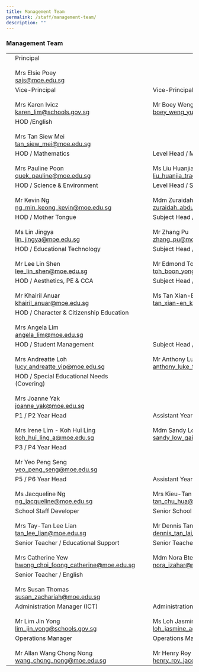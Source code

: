 ```yaml
---
title: Management Team
permalink: /staff/management-team/
description: ""
---
```

### Management Team

|  	|  	|  	|  	|  	|
|---	|---	|---	|---	|---	|
| 	| Principal<br><br>Mrs Elsie Poey<br>sajs@moe.edu.sg 	|  	|  	|  	|
| 	| Vice-Principal<br><br>Mrs Karen Ivicz<br>karen_lim@schools.gov.sg 	|   	| 	| Vice-Principal (Administration)<br><br>Mr Boey Weng Yue<br>boey_weng_yue@schools.gov.sg 	|
|| HOD /English<br><br>Mrs Tan Siew Mei<br>tan_siew_mei@moe.edu.sg 	|   	|  	|  	|
| 	| HOD / Mathematics<br><br>Mrs Pauline Poon<br>quek_pauline@moe.edu.sg 	|   	| 	| Level Head / Mathematics<br><br>Ms Liu Huanjia Tracy<br>liu_huanjia_tracy@moe.edu.sg 	|
| | HOD / Science & Environment<br><br>Mr Kevin Ng<br>ng_min_keong_kevin@moe.edu.sg 	|   	| | Level Head / Science & Environment<br><br>Mdm Zuraidah Bte Abdul Malik<br>zuraidah_abdul_malik@moe.edu.sg 	|
| 	| HOD / Mother Tongue<br><br>Ms Lin Jingya<br>lin_jingya@moe.edu.sg  	|   	| 	| Subject Head / Chinese Language<br><br>Mr Zhang Pu<br>zhang_pu@moe.edu.sg  	
| 	| HOD / Educational Technology<br><br>Mr Lee Lin Shen<br>lee_lin_shen@moe.edu.sg 	|   	|	| Subject Head / PE (Covering)<br><br>Mr Edmond Toh<br>toh_boon_yong_edmond@moe.edu.sg	|
| | HOD / Aesthetics, PE & CCA<br><br>Mr Khairil Anuar<br>khairil_anuar@moe.edu.sg 	|   	| 	| Subject Head / Aesthetics<br><br>Ms Tan Xian-En Kimberly<br>tan_xian-en_kimberly@moe.edu.sg 	|
| | HOD / Character & Citizenship Education<br><br>Mrs Angela Lim<br>angela_lim@moe.edu.sg 	|   	|  	|  	|
|	| HOD / Student Management<br><br>Mrs Andreatte Loh<br>lucy_andreatte_yip@moe.edu.sg 	|   	| 	| Subject Head / Student Management<br><br>Mr Anthony Luke Fernandez<br>anthony_luke_fernandez@moe.edu.sg 	|
| 	| HOD / Special Educational Needs (Covering)<br><br>Mrs Joanne Yak<br>joanne_yak@moe.edu.sg 	|   	|   	|   	|
| 	| P1 / P2 Year Head<br><br>Mrs Irene Lim - Koh Hui Ling<br>koh_hui_ling_a@moe.edu.sg 	|   	| 	| Assistant Year Head (P1 / P2)<br><br>Mdm Sandy Low<br>sandy_low_gait_hong@moe.edu.sg 	|
| 	| P3 / P4 Year Head<br><br>Mr Yeo Peng Seng<br>yeo_peng_seng@moe.edu.sg 	|   	|  	| |
| 	| P5 / P6 Year Head<br><br>Ms Jacqueline Ng<br>ng_jacqueline@moe.edu.sg 	|   	|	| Assistant Year Head (P5 / P6)<br><br>Mrs Kieu-Tan Chu Hua Doreen<br>tan_chu_hua@moe.edu.sg 	|
| | School Staff Developer<br><br>Mrs Tay-Tan Lee Lian<br>tan_lee_lian@moe.edu.sg 	|   	| 	| Senior School Counselor<br><br>Mr Dennis Tan Lai Hoe<br>dennis_tan_lai_hoe@moe.edu.sg 	|
| | Senior Teacher / Educational Support<br><br>Mrs Catherine Yew<br>hwong_choi_foong_catherine@moe.edu.sg 	|   	| 	| Senior Teacher / Art<br><br>Mdm Nora Bte Izahar<br>nora_izahar@moe.edu.sg 	|
| 	| Senior Teacher / English<br><br>Mrs Susan Thomas<br>susan_zachariah@moe.edu.sg 	|   	|  	|  	|
|	| Administration Manager (ICT)<br><br>Mr Lim Jin Yong<br>lim_jin_yong@schools.gov.sg 	|   	|  	| Administration Manager<br><br>Ms Loh Jasmine<br>loh_jasmine_a@schools.gov.sg 	 	|
| | Operations Manager<br><br>Mr Allan Wang Chong Nong<br>wang_chong_nong@moe.edu.sg 	|   	|	| Operations Manager<br><br>Mr Henry Roy Jacob <br>henry_roy_jacob@moe.edu.sg 	|